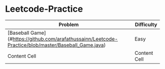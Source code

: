 # Leetcode-Practice

| Problem  | Difficulty |
| ------------- | ------------- |
| [Baseball Game] (#https://github.com/arafathussainn/Leetcode-Practice/blob/master/Baseball_Game.java)  | Easy  |
| Content Cell  | Content Cell  |
